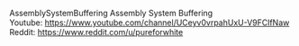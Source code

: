 AssemblySystemBuffering
Assembly System Buffering<br>
Youtube: https://www.youtube.com/channel/UCeyv0vrpahUxU-V9FClfNaw<br>
Reddit: https://www.reddit.com/u/pureforwhite

